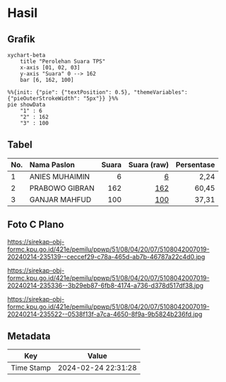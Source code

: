 # Hasil

## Grafik

```mermaid
xychart-beta
    title "Perolehan Suara TPS"
    x-axis [01, 02, 03]
    y-axis "Suara" 0 --> 162
    bar [6, 162, 100]
```

```mermaid
%%{init: {"pie": {"textPosition": 0.5}, "themeVariables": {"pieOuterStrokeWidth": "5px"}} }%%
pie showData
    "1" : 6
    "2" : 162
    "3" : 100
```

## Tabel

| No. | Nama Paslon    | Suara | Suara (raw) | Persentase |
|:--- |:-------------- | -----:| -----------:| ----------:|
| 1   | ANIES MUHAIMIN | 6     | [6][p-1]    | 2,24       |
| 2   | PRABOWO GIBRAN | 162   | [162][p-2]  | 60,45      |
| 3   | GANJAR MAHFUD  | 100   | [100][p-3]  | 37,31      |


[p-1]: https://github.com/gigit-pemilu/pemilu-2024-51-bali/blob/main/pilpres/hitung-suara/sub/51-bali/sub/08-buleleng/sub/04-banjar/sub/2007-gobleg/sub/019-tps/sub/paslon-1.txt
[p-2]: https://github.com/gigit-pemilu/pemilu-2024-51-bali/blob/main/pilpres/hitung-suara/sub/51-bali/sub/08-buleleng/sub/04-banjar/sub/2007-gobleg/sub/019-tps/sub/paslon-2.txt
[p-3]: https://github.com/gigit-pemilu/pemilu-2024-51-bali/blob/main/pilpres/hitung-suara/sub/51-bali/sub/08-buleleng/sub/04-banjar/sub/2007-gobleg/sub/019-tps/sub/paslon-3.txt

## Foto C Plano

https://sirekap-obj-formc.kpu.go.id/421e/pemilu/ppwp/51/08/04/20/07/5108042007019-20240214-235139--ceccef29-c78a-465d-ab7b-46787a22c4d0.jpg

https://sirekap-obj-formc.kpu.go.id/421e/pemilu/ppwp/51/08/04/20/07/5108042007019-20240214-235336--3b29eb87-6fb8-4174-a736-d378d517df38.jpg

https://sirekap-obj-formc.kpu.go.id/421e/pemilu/ppwp/51/08/04/20/07/5108042007019-20240214-235522--0538f13f-a7ca-4650-8f9a-9b5824b236fd.jpg


## Metadata

| Key        | Value               |
| ---------- | ------------------- |
| Time Stamp | 2024-02-24 22:31:28 |



